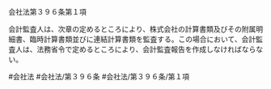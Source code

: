 会社法第３９６条第１項

会計監査人は、次章の定めるところにより、株式会社の計算書類及びその附属明細書、臨時計算書類並びに連結計算書類を監査する。この場合において、会計監査人は、法務省令で定めるところにより、会計監査報告を作成しなければならない。

#会社法
#会社法/第３９６条
#会社法/第３９６条/第１項
